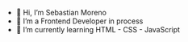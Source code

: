 - 👋 Hi, I’m Sebastian Moreno 
- 👀 I’m a Frontend Developer in process
- 🌱 I’m currently learning HTML - CSS - JavaScript


<!---
sebastianmoreno731/sebastianmoreno731 is a ✨ special ✨ repository because its `README.md` (this file) appears on your GitHub profile.
You can click the Preview link to take a look at your changes.
--->
